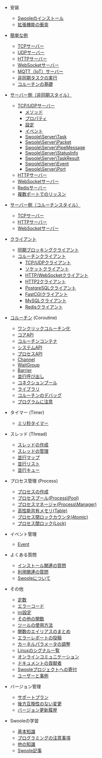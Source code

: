 * 安装
    * [Swooleのインストール](environment.md)
    * [拡張機能の衝突](getting_started/extension.md)

* [簡単な例](start/start_server.md)
    * [TCPサーバー](start/start_tcp_server.md)
    * [UDPサーバー](start/start_udp_server.md)
    * [HTTPサーバー](start/start_http_server.md)
    * [WebSocketサーバー](start/start_ws_server.md)
    * [MQTT（IoT）サーバー](start/start_mqtt.md)
    * [非同期タスクの実行](start/start_task.md)
    * [コルーチンの基礎](start/coroutine.md)

* [サーバー側（非同期スタイル）](server/init.md)
    * [TCP/UDPサーバー](server/tcp_init.md)
        * [メソッド](server/methods.md)
        * [プロパティ](server/properties.md)
        * [設定](server/setting.md)
        * [イベント](server/events.md)
        * [Swoole\Server\Task](server/task_class.md)
        * [Swoole\Server\Packet](server/packet_class.md)
        * [Swoole\Server\PipeMessage](server/pipemessage_class.md)
        * [Swoole\Server\StatusInfo](server/statusinfo_class.md)
        * [Swoole\Server\TaskResult](server/taskresult_class.md)
        * [Swoole\Server\Event](server/event_class.md)
        * [Swoole\Server\Port](server/server_port.md)
    * [HTTPサーバー](http_server.md)
    * [WebSocketサーバー](websocket_server.md)
    * [Redisサーバー](redis_server.md)
    * [複数ポートでのリッスン](server/port.md)

* [サーバー側（コルーチンスタイル）](server/co_init.md)
    * [TCPサーバー](coroutine/server.md)
    * [HTTPサーバー](coroutine/http_server.md)
    * [WebSocketサーバー](coroutine/ws_server.md)

* [クライアント](client_init.md)
    * [同期ブロッキングクライアント](client.md)
    * [コルーチンクライアント](coroutine_client/init.md)
        * [TCP/UDPクライアント](coroutine_client/client.md)
        * [ソケットクライアント](coroutine_client/socket.md)
        * [HTTP/WebSocketクライアント](coroutine_client/http_client.md)
        * [HTTP2クライアント](coroutine_client/http2_client.md)
        * [PostgreSQLクライアント](coroutine_client/postgresql.md)
        * [FastCGIクライアント](coroutine_client/fastcgi.md)
        * [MySQLクライアント](coroutine_client/mysql.md)
        * [Redisクライアント](coroutine_client/redis.md)

* [コルーチン](coroutine.md) (Coroutine)
    * [ワンクリックコルーチン化](runtime.md)
    * [コアAPI](coroutine/coroutine.md)
    * [コルーチンコンテナ](coroutine/scheduler.md)
    * [システムAPI](coroutine/system.md)
    * [プロセスAPI](coroutine/proc_open.md)
    * [Channel](coroutine/channel.md)
    * [WaitGroup](coroutine/wait_group.md)
    * [Barrier](coroutine/barrier.md)
    * [並行呼び出し](coroutine/multi_call.md)
    * [コネクションプール](coroutine/conn_pool.md)
    * [ライブラリ](library.md)
    * [コルーチンのデバッグ](coroutine/gdb.md)
    * [プログラムに注意](coroutine/notice.md)

* タイマー (Timer)
    * [ミリ秒タイマー](timer.md)

* スレッド (Thread)
    * [スレッドの作成](thread/thread.md)
    * [スレッドの管理](thread/join.md)
    * [並行マップ](thread/map.md)
    * [並行リスト](thread/arraylist.md)
    * [並行キュー](thread/queue.md)

* プロセス管理 (Process)
    * [プロセスの作成](process/process.md)
    * [プロセスプール(Process\Pool)](process/process_pool.md)
    * [プロセスマネージャ(Process\Manager)](process/process_manager.md)
    * [高性能共有メモリ(Table)](memory/table.md)
    * [プロセス間ロックカウンタ(Atomic)](memory/atomic.md)
    * [プロセス間ロック(Lock)](memory/lock.md)

* イベント管理
    * [Event](event.md)

* よくある質問
    * [インストール関連の質問](question/install.md)
    * [利用関連の質問](question/use.md)
    * [Swooleについて](question/swoole.md)

* その他
    * [定数](consts.md)
    * [エラーコード](other/errno.md)
    * [ini設定](other/config.md)
    * [その他の関数](functions.md)
    * [ツールの使用方法](other/tools.md)
    * [関数のエイリアスのまとめ](other/alias.md)
    * [エラーレポートの投稿](other/issue.md)
    * [カーネルパラメータの調整](other/sysctl.md)
    * [Linuxのシグナル一覧](other/signal.md)
    * [オンラインコミュニケーション](other/discussion.md)
    * [ドキュメントの貢献者](CONTRIBUTING.md)
    * [Swooleプロジェクトへの寄付](other/donate.md)
    * [ユーザーと事例](case.md)

* バージョン管理
    * [サポートプラン](version/supported.md)
    * [後方互換性のない変更](version/bc.md)
    * [バージョン更新履歴](version/log.md)

* Swooleの学習
    * [基本知識](learn.md)
    * [プログラミングの注意事項](getting_started/notice.md)
    * [他の知識](learn_other.md)
    * [Swoole記事](blog_list.md)
